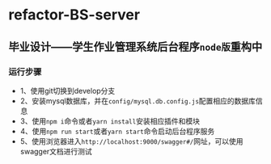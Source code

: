 # refactor-BS-server
## 毕业设计——学生作业管理系统后台程序```node版```重构中
### 运行步骤
+ 1、使用git切换到develop分支
+ 2、安装mysql数据库，并在```config/mysql.db.config.js```配置相应的数据库信息
+ 3、使用```npm i```命令或者```yarn install```安装相应插件和模块
+ 4、使用```npm run start```或者```yarn start```命令启动后台程序服务
+ 5、使用浏览器进入```http://localhost:9000/swagger#/```网址，可以使用swagger文档进行测试